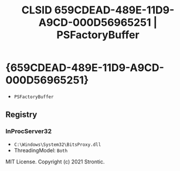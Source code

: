 ﻿---
title: "CLSID 659CDEAD-489E-11D9-A9CD-000D56965251 | PSFactoryBuffer"
excerpt: What is COM-Object CLSID 659CDEAD-489E-11D9-A9CD-000D56965251?
---

# {659CDEAD-489E-11D9-A9CD-000D56965251}

* `PSFactoryBuffer`

## Registry


### InProcServer32

* `C:\Windows\System32\BitsProxy.dll`
* ThreadingModel: `Both`

MIT License. Copyright (c) 2021 Strontic.


